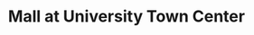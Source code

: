 ---
title: "Mall at University Town Center"
url: /sarasota/mall-at-university-town-center/
shop: mall
---
